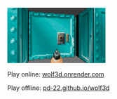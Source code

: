 ![alt text](demo.gif)

Play online:
[wolf3d.onrender.com](https://wolf3d.onrender.com/)

Play offline:
[pd-22.github.io/wolf3d](https://pd-22.github.io/wolf3d/)
